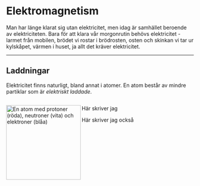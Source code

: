 # Elektromagnetism 

Man har länge klarat sig utan elektricitet, men idag är samhället beroende av elektriciteten. Bara för att klara vår morgonrutin behövs elektricitet - larmet från mobilen, brödet vi rostar i brödrosten, osten och skinkan vi tar ur kylskåpet, värmen i huset, ja allt det kräver elektricitet. 

_____________________________________________

## Laddningar

Elektricitet finns naturligt, bland annat i atomer. En atom består av mindre partiklar som är *elektriskt laddade*. 

```{image} fysik-9/img-9/Atomen.png
```

<img src="fysik-9/img-9/Atomen.png" alt="En atom med protoner (röda), neutroner (vita) och elektroner (blåa)" align="left" width="200" /> 
Här skriver jag

Här skriver jag också
